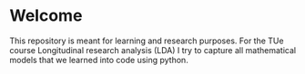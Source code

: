 <h1> Welcome </h1>

This repository is meant for learning and research purposes. 
For the TUe course Longitudinal research analysis (LDA) I try to capture all mathematical models that we learned into code using python.
